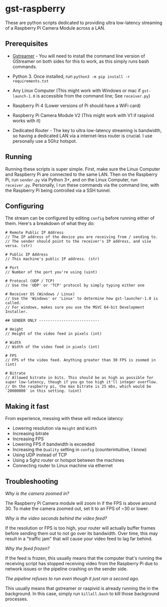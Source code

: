 # gst-raspberry

These are python scripts dedicated to providing ultra low-latency streaming of a Raspberry Pi Camera Module across a LAN. 

## Prerequisites
* [Gstreamer](https://gstreamer.freedesktop.org/documentation/installing/index.html?gi-language=c) - You will need to install the command line version of GStreamer on both sides for this to work, as this simply runs bash commands.

* Python 3. Once installed, run `python3 -m pip install -r requirements.txt`

* Any Linux Computer (This might work with Windows or mac if `gst-launch-1.0` is accessible from the command line; See `receiver.py`)

* Raspberry Pi 4 (Lower versions of Pi should have a WiFi card)

* Raspberry Pi Camera Module V2 (This might work with V1 if raspivid works with it)

* Dedicated Router - The key to ultra low-latency streaming is bandwidth, so having a dedicated LAN via a internet-less router is crucial. I use personally use a 5Ghz hotspot.

## Running
Running these scripts is super simple. First, make sure the Linux Computer and Raspberry Pi are connected to the same LAN. Then on the Raspberry Pi, run `sender.py` via Python 3+, and on the Linux Computer, run `receiver.py`. Personally, I run these commands via the command line, with the Raspberry Pi being controlled via a SSH tunnel.

## Configuring
The stream can be configured by editing `config` before running either of them. Here's a breakdown of what they do:

  ```
  # Remote Public IP Address
  // The IP address of the device you are receiving from / sending to.
  // The sender should point to the receiver's IP address, and vise versa. (str)

  # Public IP Address
  // This machine's public IP address. (str)

  # Port
  // Number of the port you're using (uint)

  # Protocol (UDP / TCP)
  // Use the 'UDP' or 'TCP' protocol by simply typing either one
  
  # Receiver OS (Windows / Linux)
  // Use the 'Windows' or 'Linux' to determine how gst-launcher-1.0 is called. 
  // For windows, makes sure you use the MSVC 64-bit Development Installer. 

  ## SENDER ONLY ---------------------------

  # Height
  // Height of the video feed in pixels (int)

  # Width
  // Width of the video feed in pixels (int)

  # FPS
  // FPS of the video feed. Anything greater than 30 FPS is zoomed in (int)

  # Bitrate
  // Allowed bitrate in bits. This should be as high as possible for super low-latency, though if you go too high it'll integer overflow. 
  // On the raspberry pi, the max bitrate is 25 mbs, which would be `20000000` in this setting. (uint)
  ```

## Making it fast
From experience, messing with these will reduce latency:
* Lowering resolution via `Height` and `Width`
* Increasing bitrate
* Increasing FPS
* Lowering FPS if bandwidth is exceeded
* Increasing the `Quality` setting in `config` (counterintuitive, I know)
* Using UDP instead of TCP
* Using a 5ghz router or hotspot between the machines
* Connecting router to Linux machine via ethernet 


## Troubleshooting

*Why is the camera zoomed in?*

The Raspberry Pi Camera module will zoom in if the FPS is above around 30. To make the camera zoomed out, set it to an FPS of ~30 or lower.

*Why is the video seconds behind the video feed?*

If the resolution or FPS is too high, your router will actually buffer frames before sending them out to not go over its bandwidth. Over time, this may result in a "traffic jam" that will cause your video feed to lag far behind.

*Why the feed frozen?*

If the feed is frozen, this usually means that the computer that's running the receiving script has stopped receiving video from the Raspberry Pi due to network issues or the pipeline crashing on the sender side. 

*The pipeline refuses to run even though it just ran a second ago.*

This usually means that gstreamer or raspivid is already running the in the background. In this case, simply run `killall.bash` to kill those background processes.
